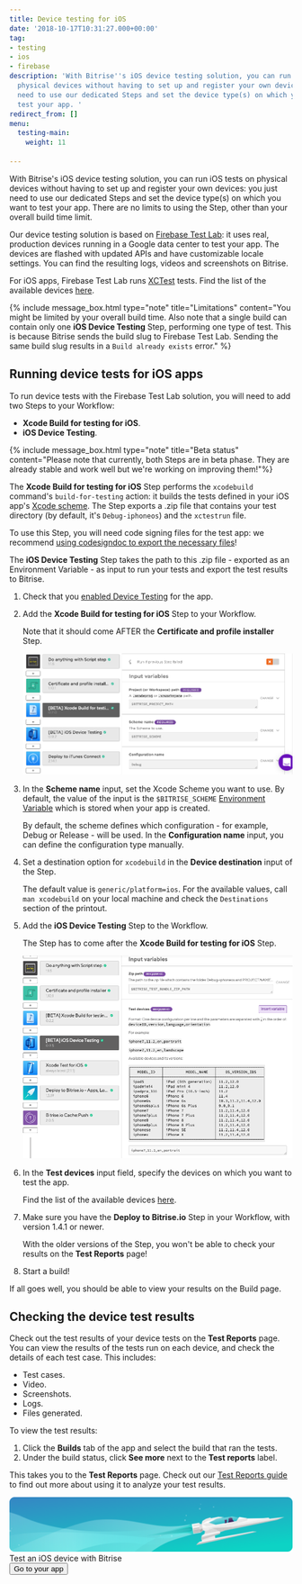 ```yaml
---
title: Device testing for iOS
date: '2018-10-17T10:31:27.000+00:00'
tag:
- testing
- ios
- firebase
description: 'With Bitrise''s iOS device testing solution, you can run iOS tests on
  physical devices without having to set up and register your own devices: you just
  need to use our dedicated Steps and set the device type(s) on which you want to
  test your app. '
redirect_from: []
menu:
  testing-main:
    weight: 11

---
```

With Bitrise's iOS device testing solution, you can run iOS tests on physical devices without having to set up and register your own devices: you just need to use our dedicated Steps and set the device type(s) on which you want to test your app. There are no limits to using the Step, other than your overall build time limit.

Our device testing solution is based on [Firebase Test Lab](https://firebase.google.com/docs/test-lab/): it uses real, production devices running in a Google data center to test your app. The devices are flashed with updated APIs and have customizable locale settings. You can find the resulting logs, videos and screenshots on Bitrise.

For iOS apps, Firebase Test Lab runs [XCTest](https://developer.apple.com/documentation/xctest) tests. Find the list of the available devices [here](https://firebase.google.com/docs/test-lab/ios/available-testing-devices).

{% include message_box.html type="note" title="Limitations" content="You might be limited by your overall build time. Also note that a single build can contain only one **iOS Device Testing** Step, performing one type of test. This is because Bitrise sends the build slug to Firebase Test Lab. Sending the same build slug results in a `Build already exists` error." %}

## Running device tests for iOS apps

To run device tests with the Firebase Test Lab solution, you will need to add two Steps to your Workflow:

* **Xcode Build for testing for iOS**.
* **iOS Device Testing**.

{% include message_box.html type="note" title="Beta status" content="Please note that currently, both Steps are in beta phase. They are already stable and work well but we're working on improving them!"%}

The **Xcode Build for testing for iOS** Step performs the `xcodebuild` command's `build-for-testing` action: it builds the tests defined in your iOS app's [Xcode scheme](https://developer.apple.com/library/archive/featuredarticles/XcodeConcepts/Concept-Schemes.html). The Step exports a .zip file that contains your test directory (by default, it's `Debug-iphoneos`) and the `xctestrun` file.

To use this Step, you will need code signing files for the test app: we recommend [using codesigndoc to export the necessary files]()!

The **iOS Device Testing** Step takes the path to this .zip file - exported as an Environment Variable - as input to run your tests and export the test results to Bitrise.

1. Check that you [enabled Device Testing](/testing/device-testing-for-ios/#enabling-device-testing) for the app.
2. Add the **Xcode Build for testing for iOS** Step to your Workflow.

   Note that it should come AFTER the **Certificate and profile installer** Step.

   ![](/img/xcode-build-for-test.png)
3. In the **Scheme name** input, set the Xcode Scheme you want to use. By default, the value of the input is the `$BITRISE_SCHEME` [Environment Variable](https://devcenter.bitrise.io/builds/env-vars-secret-env-vars/) which is stored when your app is created.

   By default, the scheme defines which configuration - for example, Debug or Release - will be used. In the **Configuration name** input, you can define the configuration type manually.
4. Set a destination option for `xcodebuild` in the **Device destination** input of the Step.

   The default value is `generic/platform=ios`. For the available values, call `man xcodebuild` on your local machine and check the `Destinations` section of the printout.
5. Add the **iOS Device Testing** Step to the Workflow.

   The Step has to come after the **Xcode Build for testing for iOS** Step.

   ![](/img/test-devices-1.png)
6. In the **Test devices** input field, specify the devices on which you want to test the app.

   Find the list of the available devices [here](https://firebase.google.com/docs/test-lab/ios/available-testing-devices).
7. Make sure you have the **Deploy to Bitrise.io** Step in your Workflow, with version 1.4.1 or newer.

   With the older versions of the Step, you won't be able to check your results on the **Test Reports** page!
8. Start a build!

If all goes well, you should be able to view your results on the Build page.

## Checking the device test results

Check out the test results of your device tests on the **Test Reports** page. You can view the results of the tests run on each device, and check the details of each test case. This includes:

* Test cases.
* Video.
* Screenshots.
* Logs.
* Files generated.

To view the test results:

1. Click the **Builds** tab of the app and select the build that ran the tests.
2. Under the build status, click **See more** next to the **Test reports** label.

This takes you to the **Test Reports** page. Check out our [Test Reports guide](/testing/test-reports/) to find out more about using it to analyze your test results.

<div class="banner">
<img src="/assets/images/banner-bg-888x170.png" style="border: none;">
<div class="deploy-text">Test an iOS device with Bitrise</div>
<a target="_blank" href="https://app.bitrise.io/dashboard/builds"><button class="button">Go to your app</button></a>
</div>